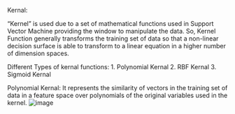 Kernal:

“Kernel” is used due to a set of mathematical functions used in Support Vector Machine providing the window to manipulate the data. So, Kernel Function generally transforms the training set of data so that a non-linear decision surface is able to transform to a linear equation in a higher number of dimension spaces.

Different Types of kernal functions:
            1. Polynomial Kernal
            2. RBF Kernal
            3. Sigmoid Kernal

Polynomial Kernal:
It represents the similarity of vectors in the training set of data in a feature space over polynomials of the original variables used in the kernel.
![image](https://github.com/Astik-Gorai/ML-Lab/assets/81304561/3ec2643c-511d-4cc0-a18a-e6717ed93570)

